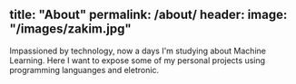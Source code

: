 title: "About"
permalink: /about/
header:
  image: "/images/zakim.jpg"
---

Impassioned by technology, now a days I'm studying about Machine Learning. Here I want to expose some of my personal projects using programming languanges and eletronic.
